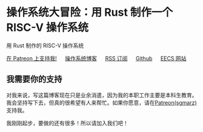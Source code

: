 # 操作系统大冒险：用 Rust 制作一个 RISC-V 操作系统

用 Rust 制作的 RISC-V 操作系统

[在 Patreon 上支持我!](https://www.patreon.com/sgmarz) &emsp;
[操作系统博客](http://osblog.stephenmarz.com/) &emsp;
[RSS 订阅](http://osblog.stephenmarz.com/feed.rss) &emsp;
[Github](https://github.com/sgmarz) &emsp;
[EECS 网站](http://web.eecs.utk.edu/~smarz1) &emsp;

## 我需要你的支持

对我来说，写这篇博客现在只是业余消遣，因为我的本职工作主要是本科生教育。我会坚持写下去，但真的很希望有人来帮忙。如果你愿意，请在[Patreon(sgmarz)](https://www.patreon.com/sgmarz) 支持我。

我刚刚起步，要做的还有很多！所以请加入我们吧！


